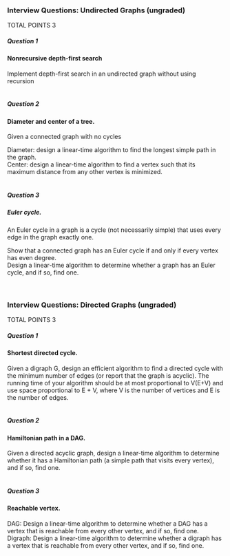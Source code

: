 ### Interview Questions: Undirected Graphs (ungraded)
TOTAL POINTS 3
##### Question 1
#### Nonrecursive depth-first search <br />
 Implement depth-first search in an undirected graph without using recursion <br /><br />

##### Question 2
#### Diameter and center of a tree. <br />
Given a connected graph with no cycles <br />

Diameter: design a linear-time algorithm to find the longest simple path in the graph. <br />
Center: design a linear-time algorithm to find a vertex such that its maximum distance from any other vertex is minimized. <br /><br />

##### Question 3
##### Euler cycle. <br />
 An Euler cycle in a graph is a cycle (not necessarily simple) that uses every edge in the graph exactly one. <br />

Show that a connected graph has an Euler cycle if and only if every vertex has even degree. <br />
Design a linear-time algorithm to determine whether a graph has an Euler cycle, and if so, find one. <br /><br /><br />


### Interview Questions: Directed Graphs (ungraded)
TOTAL POINTS 3
##### Question 1
#### Shortest directed cycle. <br />
Given a digraph G, design an efficient algorithm to find a directed cycle with the minimum number of edges (or report that the graph is acyclic). The running time of your algorithm should be at most proportional to V(E+V) and use space proportional to E + V, where V is the number of vertices and E is the number of edges. <br /><br />

##### Question 2
#### Hamiltonian path in a DAG. <br />
Given a directed acyclic graph, design a linear-time algorithm to determine whether it has a Hamiltonian path (a simple path that visits every vertex), and if so, find one. <br /><br />
 
##### Question 3
#### Reachable vertex. <br />
DAG: Design a linear-time algorithm to determine whether a DAG has a vertex that is reachable from every other vertex, and if so, find one. <br />
Digraph: Design a linear-time algorithm to determine whether a digraph has a vertex that is reachable from every other vertex, and if so, find one.
